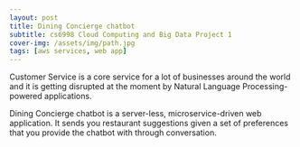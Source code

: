 ```yaml
---
layout: post
title: Dining Concierge chatbot
subtitle: cs6998 Cloud Computing and Big Data Project 1
cover-img: /assets/img/path.jpg
tags: [aws services, web app]
---
```


Customer Service is a core service for a lot of businesses around the world and it is getting disrupted at the moment by Natural Language Processing-powered applications. 

Dining Concierge chatbot is a server-less, microservice-driven web application. It sends you restaurant suggestions given a set of preferences that you provide the chatbot with through conversation.

